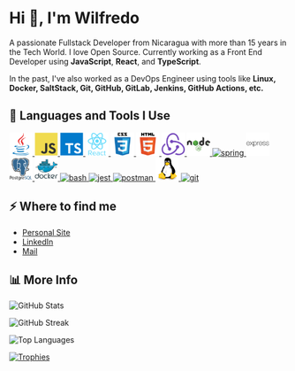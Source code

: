 # Hi 👋, I'm Wilfredo

A passionate Fullstack Developer from Nicaragua with more than 15 years in the Tech World. I love Open Source. Currently working as a Front End Developer using **JavaScript**, **React**, and **TypeScript**.

In the past, I've also worked as a DevOps Engineer using tools like **Linux, Docker, SaltStack, Git, GitHub, GitLab, Jenkins, GitHub Actions, etc.**

## 🚀 Languages and Tools I Use

<a href="https://raw.githubusercontent.com/devicons/devicon/master/icons/java/java-original.svg" target="_blank">
  <img src="https://raw.githubusercontent.com/devicons/devicon/master/icons/java/java-original.svg" alt="java" width="42" height="42" />
</a>
<a href="https://raw.githubusercontent.com/devicons/devicon/master/icons/javascript/javascript-original.svg" target="_blank">
  <img src="https://raw.githubusercontent.com/devicons/devicon/master/icons/javascript/javascript-original.svg" alt="javascript" width="42" height="42" />
</a>
<a href="https://raw.githubusercontent.com/devicons/devicon/master/icons/typescript/typescript-original.svg" target="_blank">
  <img src="https://raw.githubusercontent.com/devicons/devicon/master/icons/typescript/typescript-original.svg" alt="typescript" width="42" height="42" />
</a>
<a href="https://raw.githubusercontent.com/devicons/devicon/master/icons/react/react-original-wordmark.svg" target="_blank">
  <img src="https://raw.githubusercontent.com/devicons/devicon/master/icons/react/react-original-wordmark.svg" alt="react" width="42" height="42" />
</a>
<a href="https://raw.githubusercontent.com/devicons/devicon/master/icons/css3/css3-original-wordmark.svg" target="_blank">
  <img src="https://raw.githubusercontent.com/devicons/devicon/master/icons/css3/css3-original-wordmark.svg" alt="css3" width="42" height="42" />
</a>
<a href="https://raw.githubusercontent.com/devicons/devicon/master/icons/html5/html5-original-wordmark.svg" target="_blank">
  <img src="https://raw.githubusercontent.com/devicons/devicon/master/icons/html5/html5-original-wordmark.svg" alt="html5" width="42" height="42" />
</a>
<a href="https://raw.githubusercontent.com/devicons/devicon/master/icons/redux/redux-original.svg" target="_blank">
  <img src="https://raw.githubusercontent.com/devicons/devicon/master/icons/redux/redux-original.svg" alt="redux" width="42" height="42" />
</a>
<a href="https://raw.githubusercontent.com/devicons/devicon/master/icons/nodejs/nodejs-original-wordmark.svg" target="_blank">
  <img src="https://raw.githubusercontent.com/devicons/devicon/master/icons/nodejs/nodejs-original-wordmark.svg" alt="nodejs" width="42" height="42" />
</a>
<a href="https://www.vectorlogo.zone/logos/springio/springio-icon.svg" target="_blank">
  <img src="https://www.vectorlogo.zone/logos/springio/springio-icon.svg" alt="spring" width="42" height="42" />
</a>
<a href="https://raw.githubusercontent.com/devicons/devicon/master/icons/express/express-original-wordmark.svg" target="_blank">
  <img src="https://raw.githubusercontent.com/devicons/devicon/master/icons/express/express-original-wordmark.svg" alt="express" width="42" height="42" />
</a>
<a href="https://raw.githubusercontent.com/devicons/devicon/master/icons/postgresql/postgresql-original-wordmark.svg" target="_blank">
  <img src="https://raw.githubusercontent.com/devicons/devicon/master/icons/postgresql/postgresql-original-wordmark.svg" alt="postgresql" width="42" height="42" />
</a>
<a href="https://raw.githubusercontent.com/devicons/devicon/master/icons/docker/docker-original-wordmark.svg" target="_blank">
  <img src="https://raw.githubusercontent.com/devicons/devicon/master/icons/docker/docker-original-wordmark.svg" alt="docker" width="42" height="42" />
</a>
<a href="https://www.vectorlogo.zone/logos/gnu_bash/gnu_bash-icon.svg" target="_blank">
  <img src="https://www.vectorlogo.zone/logos/gnu_bash/gnu_bash-icon.svg" alt="bash" width="42" height="42" />
</a>
<a href="https://www.vectorlogo.zone/logos/jestjsio/jestjsio-icon.svg" target="_blank">
  <img src="https://www.vectorlogo.zone/logos/jestjsio/jestjsio-icon.svg" alt="jest" width="42" height="42" />
</a>
<a href="https://www.vectorlogo.zone/logos/getpostman/getpostman-icon.svg" target="_blank">
  <img src="https://www.vectorlogo.zone/logos/getpostman/getpostman-icon.svg" alt="postman" width="42" height="42" />
</a>
<a href="https://raw.githubusercontent.com/devicons/devicon/master/icons/linux/linux-original.svg" target="_blank">
  <img src="https://raw.githubusercontent.com/devicons/devicon/master/icons/linux/linux-original.svg" alt="linux" width="42" height="42" />
</a>
<a href="https://www.vectorlogo.zone/logos/git-scm/git-scm-icon.svg" target="_blank">
  <img src="https://www.vectorlogo.zone/logos/git-scm/git-scm-icon.svg" alt="git" width="42" height="42" />
</a>

## ⚡️ Where to find me

- [Personal Site](https://wporta.org)
- [LinkedIn](https://www.linkedin.com/in/wilfredoporta/)
- [Mail](mailto:wporta@gmail.com)

## 📊 More Info

![GitHub Stats](https://github-readme-stats.vercel.app/api?username=wporta&show_icons=true&locale=en)

![GitHub Streak](https://github-readme-streak-stats.herokuapp.com/?user=wporta)

![Top Languages](https://github-readme-stats.vercel.app/api/top-langs?username=wporta&show_icons=true&locale=en&layout=compact)

[![Trophies](https://github-profile-trophy.vercel.app/?username=wporta)](https://github.com/ryo-ma/github-profile-trophy)
